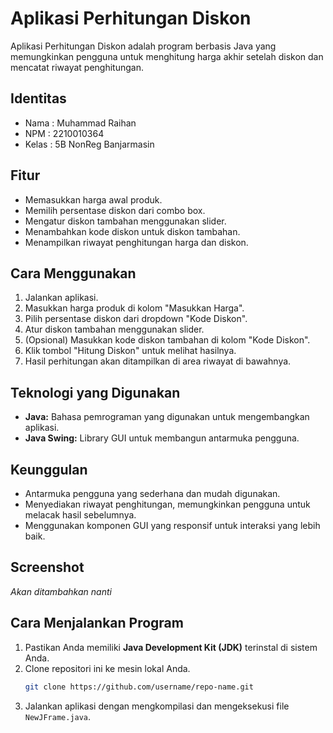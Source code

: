 # Aplikasi Perhitungan Diskon

Aplikasi Perhitungan Diskon adalah program berbasis Java yang memungkinkan pengguna untuk menghitung harga akhir setelah diskon dan mencatat riwayat penghitungan.

## Identitas
- Nama  : Muhammad Raihan
- NPM   : 2210010364
- Kelas : 5B NonReg Banjarmasin

## Fitur
- Memasukkan harga awal produk.
- Memilih persentase diskon dari combo box.
- Mengatur diskon tambahan menggunakan slider.
- Menambahkan kode diskon untuk diskon tambahan.
- Menampilkan riwayat penghitungan harga dan diskon.

## Cara Menggunakan
1. Jalankan aplikasi.
2. Masukkan harga produk di kolom "Masukkan Harga".
3. Pilih persentase diskon dari dropdown "Kode Diskon".
4. Atur diskon tambahan menggunakan slider.
5. (Opsional) Masukkan kode diskon tambahan di kolom "Kode Diskon".
6. Klik tombol "Hitung Diskon" untuk melihat hasilnya.
7. Hasil perhitungan akan ditampilkan di area riwayat di bawahnya.

## Teknologi yang Digunakan
- **Java:** Bahasa pemrograman yang digunakan untuk mengembangkan aplikasi.
- **Java Swing:** Library GUI untuk membangun antarmuka pengguna.

## Keunggulan
- Antarmuka pengguna yang sederhana dan mudah digunakan.
- Menyediakan riwayat penghitungan, memungkinkan pengguna untuk melacak hasil sebelumnya.
- Menggunakan komponen GUI yang responsif untuk interaksi yang lebih baik.

## Screenshot
_Akan ditambahkan nanti_

## Cara Menjalankan Program
1. Pastikan Anda memiliki **Java Development Kit (JDK)** terinstal di sistem Anda.
2. Clone repositori ini ke mesin lokal Anda.
   ```bash
   git clone https://github.com/username/repo-name.git
3. Jalankan aplikasi dengan mengkompilasi dan mengeksekusi file `NewJFrame.java`.
